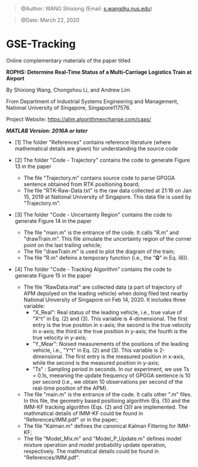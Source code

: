 > @Author: WANG Shixiong (Email: <s.wang@u.nus.edu>)

> @Date: March 22, 2020

# GSE-Tracking

Online complementary materials of the paper titled 

**ROPHS: Determine Real-Time Status of a Multi-Carriage Logistics Train at Airport**

By Shixiong Wang, Chongshou Li, and Andrew Lim

From Department of Industrial Systems Engineering and Management, National University of Singapore, Singapore117576. 

Project Website: <https://alim.algorithmexchange.com/caas/>



***MATLAB Version: 2016A or later***

* [1] The folder "References" contains reference literature (where mathematical details are given) for understanding the source code

* [2] The folder "Code - Trajectory" contains the code to generate Figure 13 in the paper
  - The file "Trajectory.m" contains source code to parse GPGGA sentence obtained from RTK positioning board;
  - The file "RTK-Raw-Data.txt" is the raw data collected at 21:16 on Jan 15, 2019 at National University of Singapore. This data file is used by "Trajectory.m".

* [3] The folder "Code - Uncertainty Region" contains the code to generate Figure 14 in the paper
  - The file "main.m" is the entrance of the code. It calls "R.m" and "drawTrain.m". This file simulate the uncertainty region of the corner point on the last trailing vehicle;
  - The file "drawTrain.m" is used to plot the diagram of the train;
  - The file "R.m" defeins a temporary function (i.e., the "**Q**" in Eq. (6)).

* [4] The folder "Code - Tracking Algorithm" contains the code to generate Figure 15 in the paper
  - The file "RawData.mat" are collected data (a part of trajectory of APM depolyed on the leading vehicle) when doing filed test nearby National University of Singapore on Feb 14, 2020. It includes three variable:
    + "X_Real": Real status of the leading vehicle, i.e., true value of "X^t" in Eq. (2) and (3). This variable is 4-dimensional. The first entry is the true position in x-axis; the second is the true velocity in x-axis; the third is the true position in y-axis; the fourth is the true velocity in y-axis; 
    + "Y_Mear": Noised measurements of the positions of the leading vehicle, i.e., "Y^t" in Eq. (2) and (3). This variable is 2-dimensional. The first entry is the measured position in x-axis, while the second is the measured position in y-axis;
    + "Ts"    : Sampling period in seconds. In our experiment, we use Ts = 0.1s, meeaning the update frequency of GPGGA sentence is 10 per second (i.e., we obtain 10 observations per second of the real-time position of the APM).
  - The file "main.m" is the entrance of the code. It calls other ".m" files. In this file, the geometry based positioing algorithm (Eq. (1)) and the IMM-KF tracking algorithm (Eqs. (2) and (3)) are implemented. The mathmatical details of IMM-KF could be found in "References/IMM.pdf" or in the paper;
  - The file "Kalman.m" defines the canonical Kalman Filtering for IMM-KF;
  - The file "Model_Mix.m" and "Model_P_Update.m" defines model mixture operation and model probability update operation, respectively. The mathmatical details could be found in "References/IMM.pdf".
